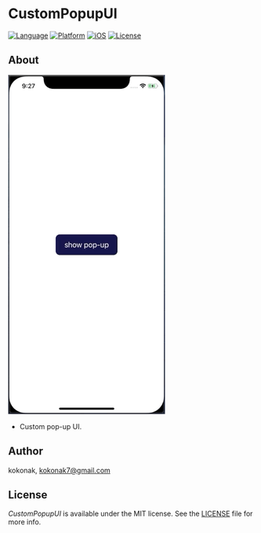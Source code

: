 # CustomPopupUI
[![Language](https://img.shields.io/badge/language-Swift%205-orange.svg?style=flat)](https://swift.org)
[![Platform](https://img.shields.io/badge/platform-iOS-blue.svg?style=flat)]()
[![iOS](https://img.shields.io/badge/iOS-12.0%2B-brightgreen.svg?style=flat)]()
[![License](https://img.shields.io/badge/license-MIT-blue.svg?style=flat)](https://github.com/kokonak/SlidingPuzzleView/blob/master/LICENSE)

## About
![](sample_image.gif)
- Custom pop-up UI.

## Author
kokonak, <a src="mailto:kokonak7@gmail.com">kokonak7@gmail.com</a>

## License
_CustomPopupUI_ is available under the MIT license. See the [LICENSE](https://github.com/kokonak/SlidingPuzzleView/blob/master/LICENSE) file for more info.
